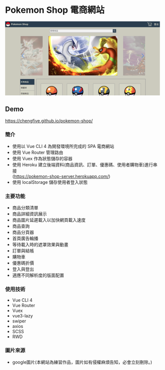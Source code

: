 # Pokemon Shop 電商網站

![](./src/assets/demo.png)

## Demo

https://chengfive.github.io/pokemon-shop/

### 簡介

- 使用以 Vue CLI 4 為開發環境所完成的 SPA 電商網站
- 使用 Vue Router 管理路由
- 使用 Vuex 作為狀態儲存的容器
- 使用 Heroku 建立後端資料(商品資訊、訂單、優惠碼、使用者購物車)進行串接   
  (https://pokemon-shop-server.herokuapp.com/)
- 使用 localStorage 儲存使用者登入狀態

### 主要功能

- 商品分類清單
- 商品詳細資訊展示
- 商品圖片延遲載入以加快網頁載入速度
- 商品查詢
- 商品分頁器
- 首頁廣告輪播
- 等待載入時的遮罩效果與動畫
- 訂單與結帳
- 購物車
- 優惠碼折價
- 登入與登出
- 適應不同解析度的版面配置

### 使用技術

- Vue CLI 4
- Vue Router
- Vuex
- vue3-lazy
- swiper
- axios
- SCSS
- RWD

### 圖片來源
- google圖片(本網站為練習作品，圖片如有侵權麻煩告知，必會立刻刪除。)
